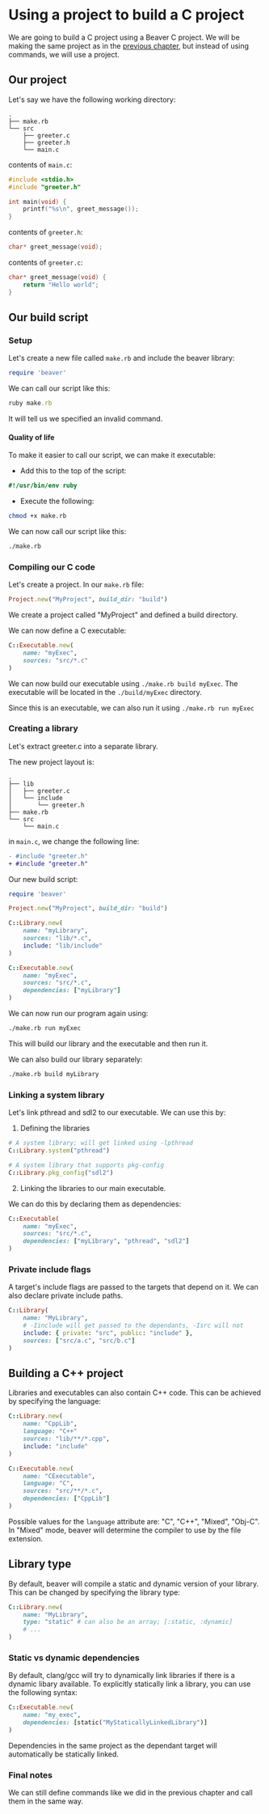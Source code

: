 # Using a project to build a C project

We are going to build a C project using a Beaver C project. We will be making
the same project as in the [previous chapter](./1-1-using-commands-to-build-a-c-project.md),
but instead of using commands, we will use a project.

<!-- toc -->

## Our project

Let's say we have the following working directory:

```
.
├── make.rb
└── src
    ├── greeter.c
    ├── greeter.h
    └── main.c
```

contents of `main.c`:
```c
#include <stdio.h>
#include "greeter.h"

int main(void) {
	printf("%s\n", greet_message());
}
```

contents of `greeter.h`:
```c
char* greet_message(void);
```

contents of `greeter.c`:
```c
char* greet_message(void) {
	return "Hello world";
}
```

## Our build script

### Setup

Let's create a new file called `make.rb` and include the beaver library:
```ruby
require 'beaver'
```

We can call our script like this:

```ruby
ruby make.rb
```

It will tell us we specified an invalid command.

#### Quality of life

To make it easier to call our script, we can make it executable:

- Add this to the top of the script:
```ruby
#!/usr/bin/env ruby
```

- Execute the following:
```sh
chmod +x make.rb
```

We can now call our script like this:
```sh
./make.rb
```

### Compiling our C code

Let's create a project. In our `make.rb` file:

```ruby
Project.new("MyProject", build_dir: "build")
```

We create a project called "MyProject" and defined a build directory.

We can now define a C executable:

```ruby
C::Executable.new(
    name: "myExec",
    sources: "src/*.c"
)
```

We can now build our executable using `./make.rb build myExec`.
The executable will be located in the `./build/myExec` directory.

Since this is an executable, we can also run it using `./make.rb run myExec`

### Creating a library

Let's extract greeter.c into a separate library.

The new project layout is:

```
.
├── lib
│   ├── greeter.c
│   └── include
│       └── greeter.h
├── make.rb
└── src
    └── main.c
```

in `main.c`, we change the following line:

```diff
- #include "greeter.h"
+ #include "greeter.h"
```

Our new build script:

```ruby
require 'beaver'

Project.new("MyProject", build_dir: "build")

C::Library.new(
    name: "myLibrary",
    sources: "lib/*.c",
    include: "lib/include"
)

C::Executable.new(
    name: "myExec",
    sources: "src/*.c",
    dependencies: ["myLibrary"]
)
```

We can now run our program again using:

```sh
./make.rb run myExec
```

This will build our library and the executable and then run it.

We can also build our library separately:

```sh
./make.rb build myLibrary
```

### Linking a system library

Let's link pthread and sdl2 to our executable. We can use this by:

1. Defining the libraries

```ruby
# A system library; will get linked using -lpthread
C::Library.system("pthread")

# A system library that supports pkg-config
C::Library.pkg_config("sdl2")
```

2. Linking the libraries to our main executable.

We can do this by declaring them as dependencies:

```ruby
C::Executable(
    name: "myExec",
    sources: "src/*.c",
    dependencies: ["myLibrary", "pthread", "sdl2"]
)
```

### Private include flags

A target's include flags are passed to the targets that depend on it. We can also
declare private include paths.


```ruby
C::Library(
    name: "MyLibrary",
    # -Iinclude will get passed to the dependants, -Isrc will not
    include: { private: "src", public: "include" },
    sources: ["src/a.c", "src/b.c"]
)
```

## Building a C++ project

Libraries and executables can also contain C++ code. This can be achieved by specifying the
language:

```ruby
C::Library.new(
    name: "CppLib",
    language: "C++"
    sources: "lib/**/*.cpp",
    include: "include"
)

C::Executable.new(
    name: "CExecutable",
    language: "C",
    sources: "src/**/*.c",
    dependencies: ["CppLib"]
)
```

Possible values for the `language` attribute are: "C", "C++", "Mixed", "Obj-C".
In "Mixed" mode, beaver will determine the compiler to use by the file extension.

## Library type

By default, beaver will compile a static and dynamic version of your library. This
can be changed by specifying the library type:

```ruby
C::Library.new(
    name: "MyLibrary",
    type: "static" # can also be an array; [:static, :dynamic]
    # ...
)
```

### Static vs dynamic dependencies

By default, clang/gcc will try to dynamically link libraries if there is a dynamic
libary available. To explicitly statically link a library, you can use the following
syntax:

```rb
C::Executable.new(
    name: "my_exec",
    dependencies: [static("MyStaticallyLinkedLibrary")]
)
```

Dependencies in the same project as the dependant target will automatically be statically linked.

### Final notes

We can still define commands like we did in the previous chapter and call them
in the same way.

